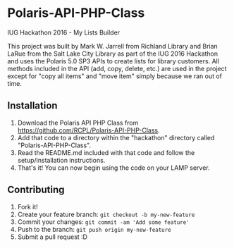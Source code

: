 # Polaris-API-PHP-Class
IUG Hackathon 2016 - My Lists Builder

This project was built by Mark W. Jarrell from Richland Library and Brian LaRue
from the Salt Lake City Library as part of the IUG 2016 Hackathon and uses
the Polaris 5.0 SP3 APIs to create lists for library customers. All methods
included in the API (add, copy, delete, etc.) are used in the project except for
"copy all items" and "move item" simply because we ran out of time.

## Installation
1. Download the Polaris API PHP Class from https://github.com/RCPL/Polaris-API-PHP-Class.
2. Add that code to a directory within the "hackathon" directory called "Polaris-API-PHP-Class".
3. Read the README.md included with that code and follow the setup/installation instructions.
4. That's it! You can now begin using the code on your LAMP server.

## Contributing
1. Fork it!
2. Create your feature branch: `git checkout -b my-new-feature`
3. Commit your changes: `git commit -am 'Add some feature'`
4. Push to the branch: `git push origin my-new-feature`
5. Submit a pull request :D
